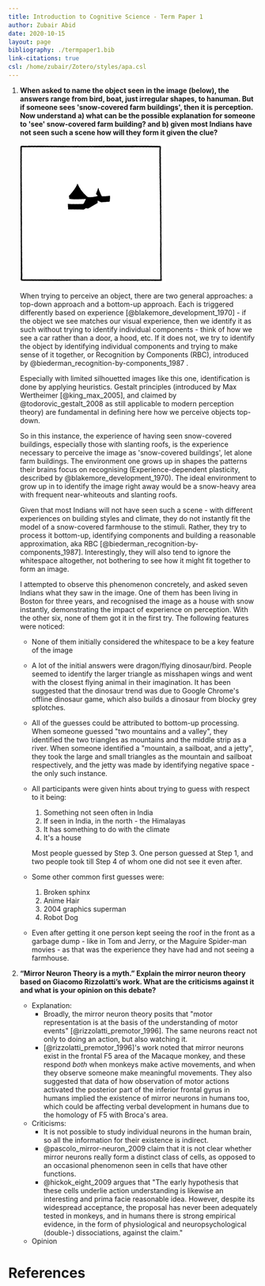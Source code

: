 ```yaml
---
title: Introduction to Cognitive Science - Term Paper 1
author: Zubair Abid
date: 2020-10-15
layout: page
bibliography: ./termpaper1.bib
link-citations: true
csl: /home/zubair/Zotero/styles/apa.csl
---
```


1. **When asked to name the object seen in the image (below), the answers range 
   from bird, boat, just irregular shapes, to hanuman. But if someone sees 
   'snow-covered farm buildings', then it is perception. Now understand a) what
   can be the possible explanation for someone to 'see' snow-covered farm 
   building? and b) given most Indians have not seen such a scene how will they
   form it given the clue?**
   
   ![Perception experiment](./tdbu.png)
   
   When trying to perceive an object, there are two general approaches: a
   top-down approach and a bottom-up approach. Each is triggered differently
   based on experience [@blakemore_development_1970] - if the object we see
   matches our visual experience, then we identify it as such without trying
   to identify individual components - think of how we see a car rather than a
   door, a hood, etc. If it does not, we try to identify the object by
   identifying individual components and trying to make sense of it together,
   or Recognition by Components (RBC), introduced by 
   @biederman_recognition-by-components_1987 .
   
   Especially with limited silhouetted images like this one, identification is
   done by applying heuristics. Gestalt principles (introduced by Max Wertheimer
   [@king_max_2005], and claimed by @todorovic_gestalt_2008 as still
   applicable to modern perception theory) are fundamental in defining here
   how we perceive objects top-down.
   
   So in this instance, the experience of having seen snow-covered buildings,
   especially those with slanting roofs, is the experience necessary to perceive
   the image as 'snow-covered buildings', let alone farm buildings. The
   environment one grows up in shapes the patterns their brains focus on
   recognising (Experience-dependent plasticity, described by
   @blakemore_development_1970). The ideal environment to grow up in to identify
   the image right away would be a snow-heavy area with frequent near-whiteouts
   and slanting roofs.
   
   Given that most Indians will not have seen such a scene - with different
   experiences on building styles and climate, they do not instantly fit the 
   model of a snow-covered farmhouse to the stimuli. Rather, they try to process
   it bottom-up, identifying components and building a reasonable approximation,
   aka RBC [@biederman_recognition-by-components_1987]. Interestingly, they will
   also tend to ignore the whitespace altogether, not bothering to see how it
   might fit together to form an image.
   
   I attempted to observe this phenomenon concretely, and asked seven Indians
   what they saw in the image. One of them has been living in Boston for three
   years, and recognised the image as a house with snow instantly, demonstrating
   the impact of experience on perception. With the other six, none of them got
   it in the first try. The following features were noticed:
   
   - None of them initially considered the whitespace to be a key feature of the
     image
   - A lot of the initial answers were dragon/flying dinosaur/bird. People
     seemed to identify the larger triangle as misshapen wings and went with the
     closest flying animal in their imagination. It has been suggested that the
     dinosaur trend was due to Google Chrome's offline dinosaur game, which also
     builds a dinosaur from blocky grey splotches.
   - All of the guesses could be attributed to bottom-up processing. When
     someone guessed "two mountains and a valley", they identified the two
     triangles as mountains and the middle strip as a river. When someone
     identified a "mountain, a sailboat, and a jetty", they took the large and
     small triangles as the mountain and sailboat respectively, and the jetty
     was made by identifying negative space - the only such instance.
   - All participants were given hints about trying to guess with respect to it
     being:
     
     1. Something not seen often in India
     2. If seen in India, in the north - the Himalayas
     3. It has something to do with the climate
     4. It's a house
     
     Most people guessed by Step 3. One person guessed at Step 1, and two people
     took till Step 4 of whom one did not see it even after.
   - Some other common first guesses were:
       1. Broken sphinx
       2. Anime Hair
       3. 2004 graphics superman
       4. Robot Dog
   - Even after getting it one person kept seeing the roof in the front as a
     garbage dump - like in Tom and Jerry, or the Maguire Spider-man movies - as
     that was the experience they have had and not seeing a farmhouse.

2. **“Mirror Neuron Theory is a myth.” Explain the mirror neuron theory based on 
   Giacomo Rizzolatti’s work. What are the criticisms against it and what is 
   your opinion on this debate?**
   
   - Explanation:
       - Broadly, the mirror neuron theory posits that "motor representation is
         at the basis of the understanding of motor events"
         [@rizzolatti_premotor_1996]. The same neurons react not only to doing
         an action, but also watching it.
       - [@rizzolatti_premotor_1996]'s work noted that mirror neurons
         exist in the frontal F5 area of the Macaque monkey, and these respond
         *both* when monkeys make active movements, and when they observe
         someone make meaningful movements. They also suggested that data of how
         observation of motor actions activated the posterior part of the 
         inferior frontal gyrus in humans implied the existence of mirror
         neurons in humans too, which could be affecting verbal development in
         humans due to the homology of F5 with Broca's area.
   - Criticisms:
       - It is not possible to study individual neurons in the human brain, so
         all the information for their existence is indirect.
       - @pascolo_mirror-neuron_2009 claim that it is not clear whether mirror
         neurons really form a distinct class of cells, as opposed to an
         occasional phenomenon seen in cells that have other functions.
       - @hickok_eight_2009 argues that "The early hypothesis that these cells 
         underlie action understanding is likewise an interesting and prima 
         facie reasonable idea. However, despite its widespread acceptance, the 
         proposal has never been adequately tested in monkeys, and in humans 
         there is strong empirical evidence, in the form of physiological and 
         neuropsychological (double-) dissociations, against the claim."
   - Opinion

# References
